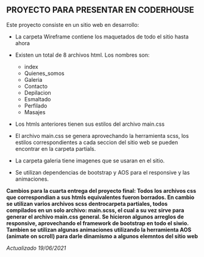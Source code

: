 ## **PROYECTO PARA PRESENTAR EN CODERHOUSE**

Este proyecto consiste en un sitio web en desarrollo:
  * La carpeta Wireframe contiene los maquetados de todo el sitio hasta ahora
  * Existen un total de 8 archivos html. Los nombres son:
    * index
    * Quienes_somos
    * Galeria
    * Contacto
    * Depilacion
    * Esmaltado
    * Perfilado 
    * Masajes


  * Los htmls anteriores tienen sus estilos del archivo main.css
  * El archivo main.css se genera aprovechando la herramienta scss, los estilos correspondientes a cada seccion del sitio web se pueden encontrar en la carpeta partials.
  * La carpeta galeria tiene imagenes que se usaran en el sitio.
  * Se utilizan dependencias de bootstrap y AOS para el responsive y las animaciones.
  
  **Cambios para la cuarta entrega del proyecto final: Todos los archivos css que correspondian a sus htmls equivalentes fueron borrados. En cambio se utilizan varios archivos scss dentrocarpeta partiales, todos compilados en un solo archivo: main.scss, el cual a su vez sirve para generar el archivo main.css general. Se hicieron algunos arreglos de responsive, aprovechando el framework de bootstrap en todo el siwio. Tambien se utilizan algunas animaciones utilizando la herramienta AOS (animate on scroll) para darle dinamismo a algunos elemntos del sitio web**
  
_Actualizado 19/06/2021_
